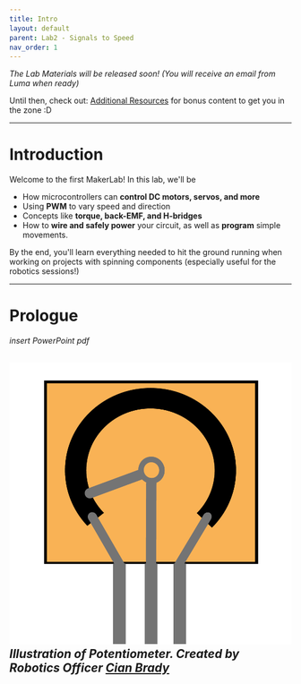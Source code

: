 ```yaml
---
title: Intro
layout: default
parent: Lab2 - Signals to Speed
nav_order: 1
---
```


*The Lab Materials will be released soon! (You will receive an email from Luma when ready)*

Until then, check out: [Additional Resources](Resources) for bonus content to get you in the zone :D

----
# Introduction

Welcome to the first MakerLab! In this lab, we'll be
- How microcontrollers can **control DC motors, servos, and more**
- ​Using **PWM** to vary speed and direction
- ​Concepts like **torque, back-EMF, and H-bridges**
- ​How to **wire and safely power** your circuit, as well as **program** simple movements.

By the end, you'll learn everything needed to hit the ground running when working on projects with spinning components 
(especially useful for the robotics sessions!)

----
# Prologue
*insert PowerPoint pdf*


![alt text](../assets/gifs/MakerLab2-Task4-Pot.gif)
*Illustration of Potentiometer. Created by Robotics Officer [Cian Brady](https://www.cianbrady.ie/)*
----
